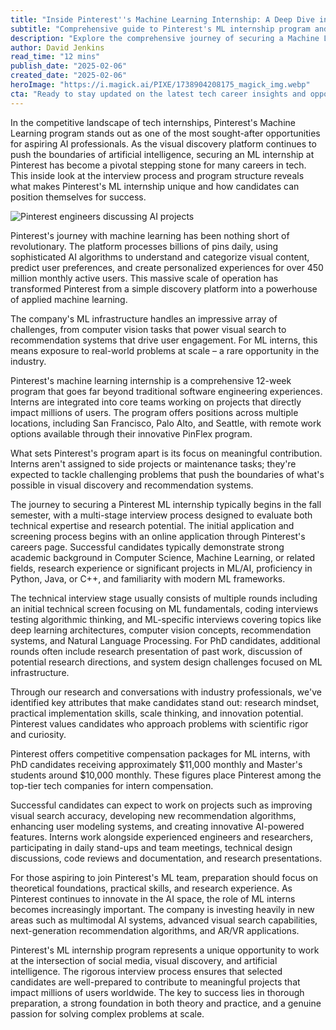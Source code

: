```yaml
---
title: "Inside Pinterest''s Machine Learning Internship: A Deep Dive into the Interview Process"
subtitle: "Comprehensive guide to Pinterest's ML internship program and interview process"
description: "Explore the comprehensive journey of securing a Machine Learning internship at Pinterest, from the competitive interview process to the day-to-day experiences of interns working on cutting-edge AI projects. Learn about the program structure, compensation, and what makes Pinterest's ML internship a coveted opportunity in the tech industry."
author: David Jenkins
read_time: "12 mins"
publish_date: "2025-02-06"
created_date: "2025-02-06"
heroImage: "https://i.magick.ai/PIXE/1738904208175_magick_img.webp"
cta: "Ready to stay updated on the latest tech career insights and opportunities? Follow us on LinkedIn for exclusive industry insights, interview tips, and behind-the-scenes looks at top tech companies like Pinterest."
---
```


In the competitive landscape of tech internships, Pinterest's Machine Learning program stands out as one of the most sought-after opportunities for aspiring AI professionals. As the visual discovery platform continues to push the boundaries of artificial intelligence, securing an ML internship at Pinterest has become a pivotal stepping stone for many careers in tech. This inside look at the interview process and program structure reveals what makes Pinterest's ML internship unique and how candidates can position themselves for success.

![Pinterest engineers discussing AI projects](https://i.magick.ai/PIXE/1738904208178_magick_img.webp)

Pinterest's journey with machine learning has been nothing short of revolutionary. The platform processes billions of pins daily, using sophisticated AI algorithms to understand and categorize visual content, predict user preferences, and create personalized experiences for over 450 million monthly active users. This massive scale of operation has transformed Pinterest from a simple discovery platform into a powerhouse of applied machine learning.

The company's ML infrastructure handles an impressive array of challenges, from computer vision tasks that power visual search to recommendation systems that drive user engagement. For ML interns, this means exposure to real-world problems at scale – a rare opportunity in the industry.

Pinterest's machine learning internship is a comprehensive 12-week program that goes far beyond traditional software engineering experiences. Interns are integrated into core teams working on projects that directly impact millions of users. The program offers positions across multiple locations, including San Francisco, Palo Alto, and Seattle, with remote work options available through their innovative PinFlex program.

What sets Pinterest's program apart is its focus on meaningful contribution. Interns aren't assigned to side projects or maintenance tasks; they're expected to tackle challenging problems that push the boundaries of what's possible in visual discovery and recommendation systems.

The journey to securing a Pinterest ML internship typically begins in the fall semester, with a multi-stage interview process designed to evaluate both technical expertise and research potential. The initial application and screening process begins with an online application through Pinterest's careers page. Successful candidates typically demonstrate strong academic background in Computer Science, Machine Learning, or related fields, research experience or significant projects in ML/AI, proficiency in Python, Java, or C++, and familiarity with modern ML frameworks.

The technical interview stage usually consists of multiple rounds including an initial technical screen focusing on ML fundamentals, coding interviews testing algorithmic thinking, and ML-specific interviews covering topics like deep learning architectures, computer vision concepts, recommendation systems, and Natural Language Processing. For PhD candidates, additional rounds often include research presentation of past work, discussion of potential research directions, and system design challenges focused on ML infrastructure.

Through our research and conversations with industry professionals, we've identified key attributes that make candidates stand out: research mindset, practical implementation skills, scale thinking, and innovation potential. Pinterest values candidates who approach problems with scientific rigor and curiosity.

Pinterest offers competitive compensation packages for ML interns, with PhD candidates receiving approximately $11,000 monthly and Master's students around $10,000 monthly. These figures place Pinterest among the top-tier tech companies for intern compensation.

Successful candidates can expect to work on projects such as improving visual search accuracy, developing new recommendation algorithms, enhancing user modeling systems, and creating innovative AI-powered features. Interns work alongside experienced engineers and researchers, participating in daily stand-ups and team meetings, technical design discussions, code reviews and documentation, and research presentations.

For those aspiring to join Pinterest's ML team, preparation should focus on theoretical foundations, practical skills, and research experience. As Pinterest continues to innovate in the AI space, the role of ML interns becomes increasingly important. The company is investing heavily in new areas such as multimodal AI systems, advanced visual search capabilities, next-generation recommendation algorithms, and AR/VR applications.

Pinterest's ML internship program represents a unique opportunity to work at the intersection of social media, visual discovery, and artificial intelligence. The rigorous interview process ensures that selected candidates are well-prepared to contribute to meaningful projects that impact millions of users worldwide. The key to success lies in thorough preparation, a strong foundation in both theory and practice, and a genuine passion for solving complex problems at scale.